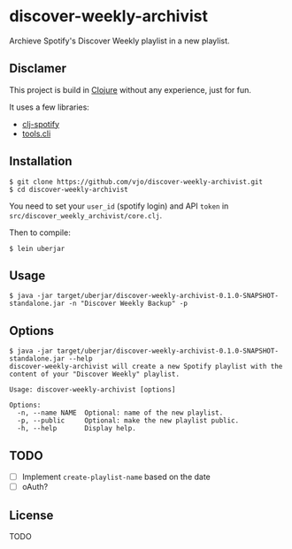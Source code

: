 # discover-weekly-archivist

Archieve Spotify's Discover Weekly playlist in a new playlist.

## Disclamer

This project is build in [Clojure](http://clojure.org) without any experience, just for fun.

It uses a few libraries:
* [clj-spotify](https://github.com/blmstrm/clj-spotify)
* [tools.cli](https://github.com/clojure/tools.cli)

## Installation
```shell
$ git clone https://github.com/vjo/discover-weekly-archivist.git
$ cd discover-weekly-archivist
```

You need to set your `user_id` (spotify login) and API `token` in `src/discover_weekly_archivist/core.clj`.

Then to compile:
```shell
$ lein uberjar
```

## Usage

```shell
$ java -jar target/uberjar/discover-weekly-archivist-0.1.0-SNAPSHOT-standalone.jar -n "Discover Weekly Backup" -p
```

## Options

```shell
$ java -jar target/uberjar/discover-weekly-archivist-0.1.0-SNAPSHOT-standalone.jar --help
discover-weekly-archivist will create a new Spotify playlist with the content of your "Discover Weekly" playlist.

Usage: discover-weekly-archivist [options]

Options:
  -n, --name NAME  Optional: name of the new playlist.
  -p, --public     Optional: make the new playlist public.
  -h, --help       Display help.

```

## TODO

- [ ] Implement `create-playlist-name` based on the date
- [ ] oAuth?

## License

TODO
